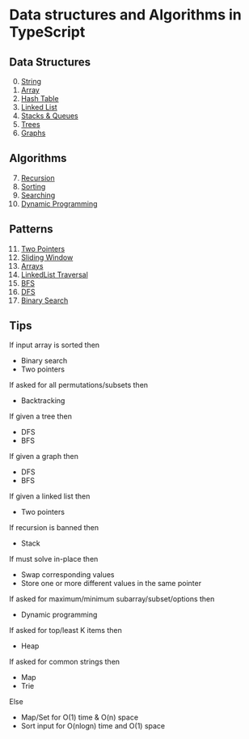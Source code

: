 # Data structures and Algorithms in TypeScript

## Data Structures

0. [String](src/5.String)
1. [Array](src/6.Array)
2. [Hash Table](src/7.HashTable)
3. [Linked List](src/8.LinkedLists)
4. [Stacks & Queues](src/9.Stacks&Queues)
5. [Trees](src/10.Trees)
6. [Graphs](src/11.Graphs)

## Algorithms

7. [Recursion](src/12.Recursion)
8. [Sorting](src/13.Sorting)
9. [Searching](src/14.Searching)
10. [Dynamic Programming](src/15.DynamicProgramming)

## Patterns

11. [Two Pointers](src/Pattern-TwoPointers)
12. [Sliding Window](src/Pattern-SlidingWIndow)
13. [Arrays](src/6.Array)
14. [LinkedList Traversal](src/8.LinkedLists)
15. [BFS](src/Pattern-BFS)
16. [DFS](src/Pattern-DFS)
17. [Binary Search](src/Pattern-BinarySearch)

## Tips

If input array is sorted then

- Binary search
- Two pointers

If asked for all permutations/subsets then

- Backtracking

If given a tree then

- DFS
- BFS

If given a graph then

- DFS
- BFS

If given a linked list then

- Two pointers

If recursion is banned then

- Stack

If must solve in-place then

- Swap corresponding values
- Store one or more different values in the same pointer

If asked for maximum/minimum subarray/subset/options then

- Dynamic programming

If asked for top/least K items then

- Heap

If asked for common strings then

- Map
- Trie

Else

- Map/Set for O(1) time & O(n) space
- Sort input for O(nlogn) time and O(1) space
